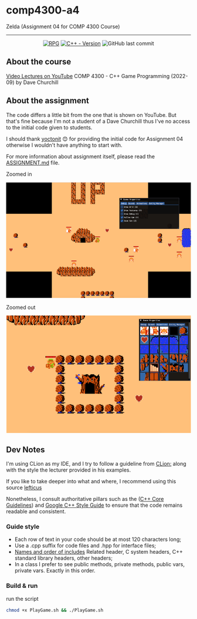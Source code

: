 # comp4300-a4
Zelda (Assignment 04 for COMP 4300 Course)

--------------------------------------
<div align="center">

[![RPG](https://img.shields.io/badge/Assignment-A4-yellow.svg?logo=data:image/svg%2bxml;base64,PHN2ZyB4bWxucz0iaHR0cDovL3d3dy53My5vcmcvMjAwMC9zdmciIHZlcnNpb249IjEiIHdpZHRoPSI2MDAiIGhlaWdodD0iNjAwIj48cGF0aCBkPSJNMTI5IDExMWMtNTUgNC05MyA2Ni05MyA3OEwwIDM5OGMtMiA3MCAzNiA5MiA2OSA5MWgxYzc5IDAgODctNTcgMTMwLTEyOGgyMDFjNDMgNzEgNTAgMTI4IDEyOSAxMjhoMWMzMyAxIDcxLTIxIDY5LTkxbC0zNi0yMDljMC0xMi00MC03OC05OC03OGgtMTBjLTYzIDAtOTIgMzUtOTIgNDJIMjM2YzAtNy0yOS00Mi05Mi00MmgtMTV6IiBmaWxsPSIjZmZmIi8+PC9zdmc+)]()
[![C++ - Version](https://img.shields.io/badge/C++-20-blue.svg?style=flat&logo=c%2B%2B)](https://en.cppreference.com/w/cpp/compiler_support/20)
![GitHub last commit](https://img.shields.io/github/last-commit/nalifanova/comp4300-a4?display_timestamp=author&style=flat&logo=github)

</div>

## About the course
[Video Lectures on YouTube](https://www.youtube.com/playlist?list=PL_xRyXins848nDj2v-TJYahzvs-XW9sVV)
COMP 4300 - C++ Game Programming (2022-09) by Dave Churchill

## About the assignment

The code differs a little bit from the one that is shown on YouTube. But that's fine because I'm not
a student of a Dave Churchill thus I've no access to the initial code given to students.

I should thank [yoctonit](https://github.com/yoctonit/comp4300/tree/master/assignment4) 😊
for providing the initial code for Assignment 04 otherwise I wouldn't have anything to start with.

For more information about assignment itself, please read the
[ASSIGNMENT.md](ASSIGNMENT04.md) file.

Zoomed in

![Not Zelda](assets/snapshots/zelda.png)

Zoomed out

![Not Zelda](assets/snapshots/zelda2.png)

## Dev Notes
I'm using CLion as my IDE, and I try to follow a guideline from
[CLion:](https://www.jetbrains.com/help/clion/clangformat-as-alternative-formatter.html)
along with the style the lecturer provided in his examples.

If you like to take deeper into what and where, I recommend using this source
[lefticus](https://lefticus.gitbooks.io/cpp-best-practices/content/03-Style.html)

Nonetheless, I consult authoritative pillars such as the
([C++ Core Guidelines](https://isocpp.github.io/CppCoreGuidelines/CppCoreGuidelines.html))
and [Google C++ Style Guide](https://google.github.io/styleguide/cppguide.html)
to ensure that the code remains readable and consistent.

### Guide style
* Each row of text in your code should be at most 120 characters long;
* Use a .cpp suffix for code files and .hpp for interface files;
* [Names and order of includes](https://google.github.io/styleguide/cppguide.html#Names_and_Order_of_Includes)
  Related header, C system headers, C++ standard library headers, other headers;
* In a class I prefer to see public methods, private methods, public vars, private vars. Exactly
  in this order.

### Build & run

run the script
```bash
chmod +x PlayGame.sh && ./PlayGame.sh
```
